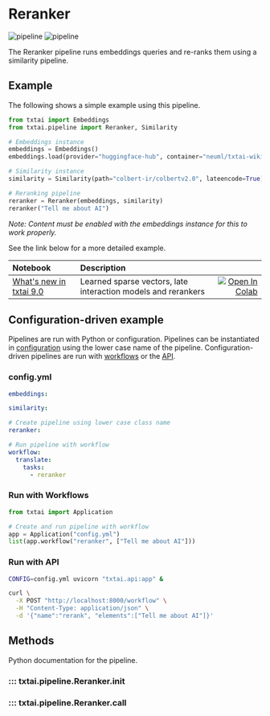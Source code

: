 # Reranker

![pipeline](../../images/pipeline.png#only-light)
![pipeline](../../images/pipeline-dark.png#only-dark)

The Reranker pipeline runs embeddings queries and re-ranks them using a similarity pipeline. 

## Example

The following shows a simple example using this pipeline.

```python
from txtai import Embeddings
from txtai.pipeline import Reranker, Similarity

# Embeddings instance
embeddings = Embeddings()
embeddings.load(provider="huggingface-hub", container="neuml/txtai-wikipedia")

# Similarity instance
similarity = Similarity(path="colbert-ir/colbertv2.0", lateencode=True)

# Reranking pipeline
reranker = Reranker(embeddings, similarity)
reranker("Tell me about AI")
```

_Note: Content must be enabled with the embeddings instance for this to work properly._

See the link below for a more detailed example.

| Notebook  | Description  |       |
|:----------|:-------------|------:|
| [What's new in txtai 9.0](https://github.com/neuml/txtai/blob/master/examples/76_Whats_new_in_txtai_9_0.ipynb) | Learned sparse vectors, late interaction models and rerankers | [![Open In Colab](https://colab.research.google.com/assets/colab-badge.svg)](https://colab.research.google.com/github/neuml/txtai/blob/master/examples/76_Whats_new_in_txtai_9_0.ipynb) |

## Configuration-driven example

Pipelines are run with Python or configuration. Pipelines can be instantiated in [configuration](../../../api/configuration/#pipeline) using the lower case name of the pipeline. Configuration-driven pipelines are run with [workflows](../../../workflow/#configuration-driven-example) or the [API](../../../api#local-instance).

### config.yml
```yaml
embeddings:

similarity:

# Create pipeline using lower case class name
reranker:

# Run pipeline with workflow
workflow:
  translate:
    tasks:
      - reranker
```

### Run with Workflows

```python
from txtai import Application

# Create and run pipeline with workflow
app = Application("config.yml")
list(app.workflow("reranker", ["Tell me about AI"]))
```

### Run with API

```bash
CONFIG=config.yml uvicorn "txtai.api:app" &

curl \
  -X POST "http://localhost:8000/workflow" \
  -H "Content-Type: application/json" \
  -d '{"name":"rerank", "elements":["Tell me about AI"]}'
```

## Methods 

Python documentation for the pipeline.

### ::: txtai.pipeline.Reranker.__init__
### ::: txtai.pipeline.Reranker.__call__
